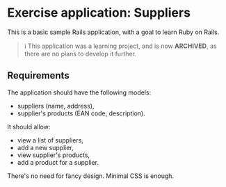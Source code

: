 # Exercise application: Suppliers

This is a basic sample Rails application, with a goal to learn Ruby on Rails.

> ℹ️ This application was a learning project, and is now **ARCHIVED**, as there are no plans to develop it further.

## Requirements

The application should have the following models:

* suppliers (name, address),
* supplier's products (EAN code, description).

It should allow:

* view a list of suppliers,
* add a new supplier,
* view supplier's products,
* add a product for a supplier.

There's no need for fancy design. Minimal CSS is enough.
